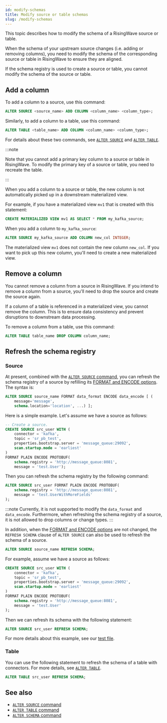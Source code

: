 ```yaml
---
id: modify-schemas
title: Modify source or table schemas
slug: /modify-schemas
---
```

This topic describes how to modify the schema of a RisingWave source or table.

When the schema of your upstream source changes (i.e. adding or removing columns), you need to modify the schema of the corresponding source or table in RisingWave to ensure they are aligned.

If the schema registry is used to create a source or table, you cannot modify the schema of the source or table.

## Add a column

To add a column to a source, use this command:

```sql
ALTER SOURCE <source_name> ADD COLUMN <column_name> <column_type>;
```

Similarly, to add a column to a table, use this command:

```sql
ALTER TABLE <table_name> ADD COLUMN <column_name> <column_type>;
```

For details about these two commands, see [`ALTER SOURCE`](/sql/commands/sql-alter-source.md) and [`ALTER TABLE`](/sql/commands/sql-alter-table.md).

:::note

Note that you cannot add a primary key column to a source or table in RisingWave. To modify the primary key of a source or table, you need to recreate the table.

:::

When you add a column to a source or table, the new column is not automatically picked up in a downstream materialized view.

For example, if you have a materialized view `mv1` that is created with this statement:

```sql
CREATE MATERIALIZED VIEW mv1 AS SELECT * FROM my_kafka_source;
```

When you add a column to `my_kafka_source`:

```sql
ALTER SOURCE my_kafka_source ADD COLUMN new_col INTEGER;
```

The materialized view `mv1` does not contain the new column `new_col`. If you want to pick up this new column, you'll need to create a new materialized view.

## Remove a column

You cannot remove a column from a source in RisingWave. If you intend to remove a column from a source, you'll need to drop the source and create the source again.

If a column of a table is referenced in a materialized view, you cannot remove the column. This is to ensure data consistency and prevent disruptions to downstream data processing.

To remove a column from a table, use this command:

```sql
ALTER TABLE table_name DROP COLUMN column_name;
```

## Refresh the schema registry

### Source

At present, combined with the [`ALTER SOURCE` command](/sql/commands/sql-alter-source.md#format-and-encode-options), you can refresh the schema registry of a source by refilling its [FORMAT and ENCODE options]((/ingest/formats-and-encode-parameters.md)). The syntax is:

```sql title=Syntax
ALTER SOURCE source_name FORMAT data_format ENCODE data_encode [ (
    message='message',
    schema.location='location', ...) ];
```

Here is a simple example. Let's assume we have a source as follows:

```sql title=Example
-- Create a source.
CREATE SOURCE src_user WITH (
    connector = 'kafka',
    topic = 'sr_pb_test',
    properties.bootstrap.server = 'message_queue:29092',
    scan.startup.mode = 'earliest'
)
FORMAT PLAIN ENCODE PROTOBUF(
    schema.registry = 'http://message_queue:8081',
    message = 'test.User');
```

Then you can refresh the schema registry by the following command:

```sql title=Example
ALTER SOURCE src_user FORMAT PLAIN ENCODE PROTOBUF(
    schema.registry = 'http://message_queue:8081',
    message = 'test.UserWithMoreFields'
);
```

:::note
Currently, it is not supported to modify the `data_format` and `data_encode`. Furthermore, when refreshing the schema registry of a source, it is not allowed to drop columns or change types.
:::

In addition, when the [FORMAT and ENCODE options](/ingest/formats-and-encode-parameters.md) are not changed, the `REFRESH SCHEMA` clause of `ALTER SOURCE` can also be used to refresh the schema of a source.

```sql title=Syntax
ALTER SOURCE source_name REFRESH SCHEMA;
```

For example, assume we have a source as follows:

```sql title="Create a source"
CREATE SOURCE src_user WITH (
    connector = 'kafka',
    topic = 'sr_pb_test',
    properties.bootstrap.server = 'message_queue:29092',
    scan.startup.mode = 'earliest'
)
FORMAT PLAIN ENCODE PROTOBUF(
    schema.registry = 'http://message_queue:8081',
    message = 'test.User'
);
```

Then we can refresh its schema with the following statement:

```sql title="Refresh schema"
ALTER SOURCE src_user REFRESH SCHEMA;
```

For more details about this example, see our [test file](https://github.com/risingwavelabs/risingwave/blob/994a2831088c9befc71721ed6f2f2d2e35c4d0a9/e2e_test/schema_registry/alter_sr.slt).


### Table

You can use the following statement to refresh the schema of a table with connectors. For more details, see [`ALTER TABLE`](/docs/sql/commands/sql-alter-table.md#refresh-schema).

```sql title="Refresh schema of table"
ALTER TABLE src_user REFRESH SCHEMA;
```

## See also

- [`ALTER SOURCE` command](/sql/commands/sql-alter-source.md)
- [`ALTER TABLE` command](/sql/commands/sql-alter-table.md)
- [`ALTER SCHEMA` command](/sql/commands/sql-alter-schema.md)
